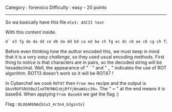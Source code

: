 Category : forensics
Difficulty : easy - 20 points
___
So wa basically have this file
	`mle1: ASCII text`

With this content inside.
```txt
d` e3 fg de da dd ce db da dd bd ca ed ba ch fg ec dc c6 ee c6 cg ch f2 ea e2 da ee dh e2 c6 e6 e` df bc f2 eb bb b_ b5
```

Before even thinking how the author encoded this, we must keep in mind that it is a *very easy challenge*, so they used usual encoding methods. First thing to notice is that characters are in pairs, so the decoded string will be hexadecimal. Well, the appearance of " \` " and " \_ " indicates the use of ROT algorithm. ROT13 doesn't work so it will be ROT47 !

In Cyberchef we cook `ROT47` then `From Hex` recipe and the output is `QkxVRUFSRU5Be2IxdTNfNHIzbjRfYjNnaW4zc30=`. The " = " at the end means it is base64. When applying `From Base64` we get the flag :)

Flag : `BLUEARENA{b1u3_4r3n4_b3gin3s}`
